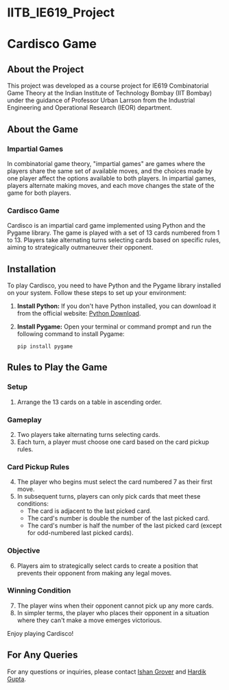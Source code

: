 # IITB_IE619_Project

# Cardisco Game

## About the Project

This project was developed as a course project for IE619 Combinatorial Game Theory at the Indian Institute of Technology Bombay (IIT Bombay) under the guidance of Professor Urban Larrson from the Industrial Engineering and Operational Research (IEOR) department.

## About the Game

### Impartial Games
In combinatorial game theory, "impartial games" are games where the players share the same set of available moves, and the choices made by one player affect the options available to both players. In impartial games, players alternate making moves, and each move changes the state of the game for both players.

### Cardisco Game
Cardisco is an impartial card game implemented using Python and the Pygame library. The game is played with a set of 13 cards numbered from 1 to 13. Players take alternating turns selecting cards based on specific rules, aiming to strategically outmaneuver their opponent.

## Installation

To play Cardisco, you need to have Python and the Pygame library installed on your system. Follow these steps to set up your environment:

1. **Install Python:**
   If you don't have Python installed, you can download it from the official website: [Python Download](https://www.python.org/downloads/).

2. **Install Pygame:**
   Open your terminal or command prompt and run the following command to install Pygame:
   
   ```shell
   pip install pygame

## Rules to Play the Game

### Setup
1. Arrange the 13 cards on a table in ascending order.

### Gameplay
2. Two players take alternating turns selecting cards.
3. Each turn, a player must choose one card based on the card pickup rules.

### Card Pickup Rules
4. The player who begins must select the card numbered 7 as their first move.
5. In subsequent turns, players can only pick cards that meet these conditions:
   - The card is adjacent to the last picked card.
   - The card's number is double the number of the last picked card.
   - The card's number is half the number of the last picked card (except for odd-numbered last picked cards).

### Objective
6. Players aim to strategically select cards to create a position that prevents their opponent from making any legal moves.

### Winning Condition
7. The player wins when their opponent cannot pick up any more cards.
8. In simpler terms, the player who places their opponent in a situation where they can't make a move emerges victorious.

Enjoy playing Cardisco!

## For Any Queries

For any questions or inquiries, please contact [Ishan Grover](22b1528@iitb.ac.in) and [Hardik Gupta](22b1540@iitb.ac.in).

